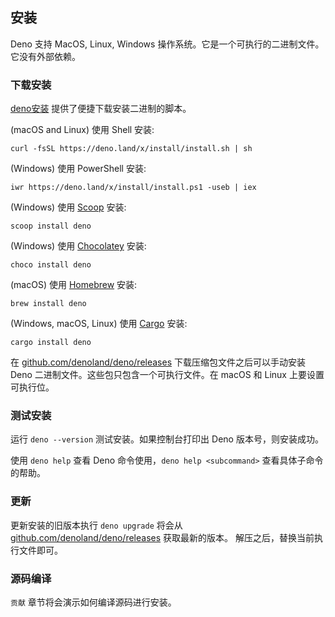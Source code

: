## 安装

Deno 支持 MacOS, Linux, Windows 操作系统。它是一个可执行的二进制文件。它没有外部依赖。

### 下载安装

[deno安装](https://github.com/denoland/deno_install) 提供了便捷下载安装二进制的脚本。

(macOS and Linux) 使用 Shell 安装:

```shell
curl -fsSL https://deno.land/x/install/install.sh | sh
```

(Windows) 使用 PowerShell 安装:

```shell
iwr https://deno.land/x/install/install.ps1 -useb | iex
```

(Windows) 使用 [Scoop](https://scoop.sh/) 安装:

```shell
scoop install deno
```

(Windows) 使用 [Chocolatey](https://chocolatey.org/packages/deno) 安装:

```shell
choco install deno
```

(macOS) 使用 [Homebrew](https://formulae.brew.sh/formula/deno) 安装:

```shell
brew install deno
```

(Windows, macOS, Linux) 使用 [Cargo](https://crates.io/crates/deno) 安装:

```shell
cargo install deno
```

在 [github.com/denoland/deno/releases](https://github.com/denoland/deno/releases) 下载压缩包文件之后可以手动安装 Deno 二进制文件。这些包只包含一个可执行文件。在 macOS 和 Linux 上要设置可执行位。


### 测试安装

运行 `deno --version` 测试安装。如果控制台打印出 Deno 版本号，则安装成功。

使用 `deno help` 查看 Deno 命令使用，`deno help <subcommand>` 查看具体子命令的帮助。

### 更新

更新安装的旧版本执行 `deno upgrade` 将会从 [github.com/denoland/deno/releases](https://github.com/denoland/deno/releases) 获取最新的版本。 解压之后，替换当前执行文件即可。

### 源码编译

`贡献` 章节将会演示如何编译源码进行安装。

